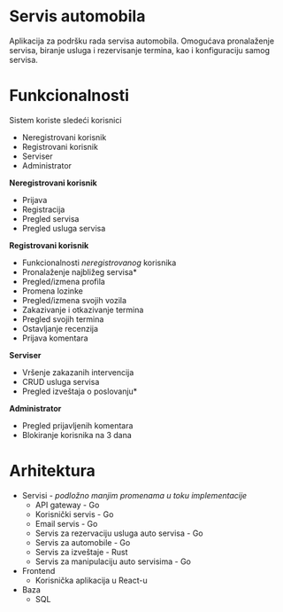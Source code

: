 # Servis automobila

Aplikacija za podršku rada servisa automobila. Omogućava pronalaženje servisa, biranje usluga i rezervisanje termina, kao i konfiguraciju samog servisa.


# Funkcionalnosti

Sistem koriste sledeći korisnici

 - Neregistrovani korisnik
 - Registrovani korisnik
 - Serviser
 - Administrator
 
 **Neregistrovani korisnik**
 - Prijava
 - Registracija
 - Pregled servisa
 - Pregled usluga servisa
 
 **Registrovani korisnik**
 - Funkcionalnosti *neregistrovanog* korisnika
 - Pronalaženje najbližeg servisa*
 - Pregled/izmena profila
 - Promena lozinke
 - Pregled/izmena svojih vozila
 - Zakazivanje i otkazivanje termina
 - Pregled svojih termina
 - Ostavljanje recenzija
 - Prijava komentara

**Serviser**

- Vršenje zakazanih intervencija
- CRUD usluga servisa
- Pregled izveštaja o poslovanju*

**Administrator**

- Pregled prijavljenih komentara
- Blokiranje korisnika na 3 dana

# Arhitektura
- Servisi - *podložno manjim promenama u toku implementacije*
	- API gateway - Go
	- Korisnički servis - Go
	- Email servis - Go
	- Servis za rezervaciju usluga auto servisa - Go
	- Servis za automobile - Go
	- Servis za izveštaje - Rust
	- Servis za manipulaciju auto servisima - Go
- Frontend
	- Korisnička aplikacija u React-u
- Baza
	- SQL
